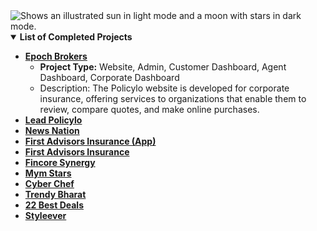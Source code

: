 <!DOCTYPE html>
<html lang="en">
<head>
  <meta charset="UTF-8">
  <meta name="viewport" content="width=device-width, initial-scale=1.0">
  <title>Completed Projects</title>
</head>
<body>
  <picture>
    <source media="(prefers-color-scheme: dark)" srcset="https://avatars.githubusercontent.com/u/52853590?s=96&v=4">
    <source media="(prefers-color-scheme: light)" srcset="https://avatars.githubusercontent.com/u/52853590?s=96&v=4">
    <img alt="Shows an illustrated sun in light mode and a moon with stars in dark mode." src="https://avatars.githubusercontent.com/u/52853590?s=96&v=4">
  </picture>

  <details open>
    <summary><strong>List of Completed Projects</strong></summary>
    <ul>
      <li>
        <a href="https://epochbrokers.com/"><strong>Epoch Brokers</strong></a>
        <ul>
          <li><b>Project Type:</b> Website, Admin, Customer Dashboard, Agent Dashboard, Corporate Dashboard</li>
          <li>Description: The Policylo website is developed for corporate insurance, offering services to organizations that enable them to review, compare quotes, and make online purchases.</li>
        </ul>
      </li>
      <li><a href="https://lead.policylo.com"><strong>Lead Policylo</strong></a></li>
      <li><a href="https://newsnation.in"><strong>News Nation</strong></a></li>
      <li><a href="https://app.firstadvisorsinsurance.com/"><strong>First Advisors Insurance (App)</strong></a></li>
      <li><a href="https://firstadvisorsinsurance.com/"><strong>First Advisors Insurance</strong></a></li>
      <li><a href="http://fincoresynergy.com/"><strong>Fincore Synergy</strong></a></li>
      <li><a href="https://www.mymstars.com"><strong>Mym Stars</strong></a></li>
      <li><a href="https://cyberchef.com/"><strong>Cyber Chef</strong></a></li>
      <li><a href="https://trendybharat.com/"><strong>Trendy Bharat</strong></a></li>
      <li><a href="https://22bestdeals.com"><strong>22 Best Deals</strong></a></li>
      <li><a href="https://styleever.com"><strong>Styleever</strong></a></li>
    </ul>
  </details>
</body>
</html>
